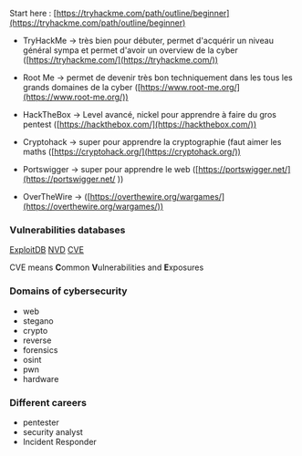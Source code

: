
Start here : 
[https://tryhackme.com/path/outline/beginner](https://tryhackme.com/path/outline/beginner)


- TryHackMe -> très bien pour débuter, permet d'acquérir un niveau général sympa et permet d'avoir un overview de la cyber ([https://tryhackme.com/](https://tryhackme.com/))
- Root Me -> permet de devenir très bon techniquement dans les tous les grands domaines de la cyber ([https://www.root-me.org/](https://www.root-me.org/))
- HackTheBox -> Level avancé, nickel pour apprendre à faire du gros pentest ([https://hackthebox.com/](https://hackthebox.com/))

- Cryptohack -> super pour apprendre la cryptographie (faut aimer les maths ([https://cryptohack.org/](https://cryptohack.org/))
- Portswigger -> super pour apprendre le web ([https://portswigger.net/](https://portswigger.net/ ))
- OverTheWire -> ([https://overthewire.org/wargames/](https://overthewire.org/wargames/))


### Vulnerabilities databases


[ExploitDB](https://www.exploit-db.com/)
[NVD](https://nvd.nist.gov/vuln/search)
[CVE](https://www.cve.org/)

CVE means **C**ommon **V**ulnerabilities and **E**xposures


### Domains of cybersecurity
- web
- stegano
- crypto
- reverse
- forensics
- osint
- pwn
- hardware

### Different careers

- pentester
- security analyst
- Incident Responder
